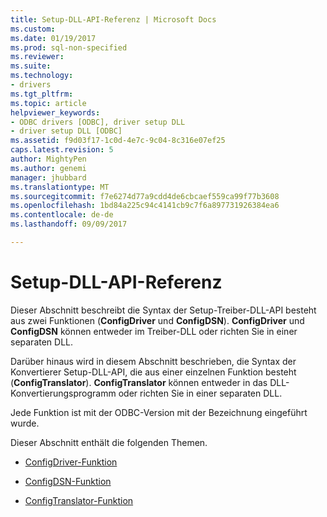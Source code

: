 ```yaml
---
title: Setup-DLL-API-Referenz | Microsoft Docs
ms.custom: 
ms.date: 01/19/2017
ms.prod: sql-non-specified
ms.reviewer: 
ms.suite: 
ms.technology:
- drivers
ms.tgt_pltfrm: 
ms.topic: article
helpviewer_keywords:
- ODBC drivers [ODBC], driver setup DLL
- driver setup DLL [ODBC]
ms.assetid: f9d03f17-1c0d-4e7c-9c04-8c316e07ef25
caps.latest.revision: 5
author: MightyPen
ms.author: genemi
manager: jhubbard
ms.translationtype: MT
ms.sourcegitcommit: f7e6274d77a9cdd4de6cbcaef559ca99f77b3608
ms.openlocfilehash: 1bd84a225c94c4141cb9c7f6a897731926384ea6
ms.contentlocale: de-de
ms.lasthandoff: 09/09/2017

---
```

# <a name="setup-dll-api-reference"></a>Setup-DLL-API-Referenz
Dieser Abschnitt beschreibt die Syntax der Setup-Treiber-DLL-API besteht aus zwei Funktionen (**ConfigDriver** und **ConfigDSN**). **ConfigDriver** und **ConfigDSN** können entweder im Treiber-DLL oder richten Sie in einer separaten DLL.  
  
 Darüber hinaus wird in diesem Abschnitt beschrieben, die Syntax der Konvertierer Setup-DLL-API, die aus einer einzelnen Funktion besteht (**ConfigTranslator**). **ConfigTranslator** können entweder in das DLL-Konvertierungsprogramm oder richten Sie in einer separaten DLL.  
  
 Jede Funktion ist mit der ODBC-Version mit der Bezeichnung eingeführt wurde.  
  
 Dieser Abschnitt enthält die folgenden Themen.  
  
-   [ConfigDriver-Funktion](../../../odbc/reference/syntax/configdriver-function.md)  
  
-   [ConfigDSN-Funktion](../../../odbc/reference/syntax/configdsn-function.md)  
  
-   [ConfigTranslator-Funktion](../../../odbc/reference/syntax/configtranslator-function.md)
